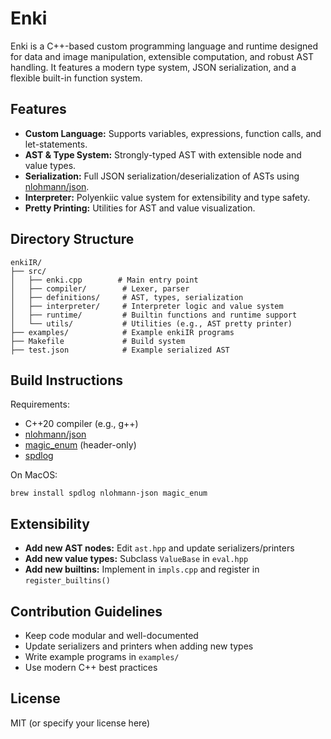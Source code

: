 # Enki

Enki is a C++-based custom programming language and runtime designed for data and image manipulation, extensible computation, and robust AST handling. It features a modern type system, JSON serialization, and a flexible built-in function system.

## Features
- **Custom Language:** Supports variables, expressions, function calls, and let-statements.
- **AST & Type System:** Strongly-typed AST with extensible node and value types.
- **Serialization:** Full JSON serialization/deserialization of ASTs using [nlohmann/json](https://github.com/nlohmann/json).
- **Interpreter:** Polyenkiic value system for extensibility and type safety.
- **Pretty Printing:** Utilities for AST and value visualization.

## Directory Structure
```
enkiIR/
├── src/
│   ├── enki.cpp        # Main entry point
│   ├── compiler/        # Lexer, parser
│   ├── definitions/     # AST, types, serialization
│   ├── interpreter/     # Interpreter logic and value system
│   ├── runtime/         # Builtin functions and runtime support
│   └── utils/           # Utilities (e.g., AST pretty printer)
├── examples/            # Example enkiIR programs
├── Makefile             # Build system
├── test.json            # Example serialized AST
```

## Build Instructions
Requirements:
- C++20 compiler (e.g., g++)
- [nlohmann/json](https://github.com/nlohmann/json)
- [magic_enum](https://github.com/Neargye/magic_enum) (header-only)
- [spdlog](https://github.com/gabime/spdlog)

On MacOS:
```
brew install spdlog nlohmann-json magic_enum
```

## Extensibility
- **Add new AST nodes:** Edit `ast.hpp` and update serializers/printers
- **Add new value types:** Subclass `ValueBase` in `eval.hpp`
- **Add new builtins:** Implement in `impls.cpp` and register in `register_builtins()`

## Contribution Guidelines
- Keep code modular and well-documented
- Update serializers and printers when adding new types
- Write example programs in `examples/`
- Use modern C++ best practices

## License
MIT (or specify your license here) 
